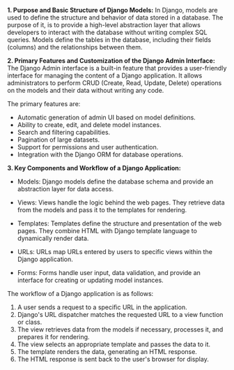 
**1. Purpose and Basic Structure of Django Models:**
In Django, models are used to define the structure and behavior of data stored in a database. The purpose of it, is to provide a high-level abstraction layer that allows developers to interact with the database without writing complex SQL queries. Models define the tables in the database, including their fields (columns) and the relationships between them.



**2. Primary Features and Customization of the Django Admin Interface:**
The Django Admin interface is a built-in feature that provides a user-friendly interface for managing the content of a Django application. It allows administrators to perform CRUD (Create, Read, Update, Delete) operations on the models and their data without writing any code.

The primary features are:
- Automatic generation of admin UI based on model definitions.
- Ability to create, edit, and delete model instances.
- Search and filtering capabilities.
- Pagination of large datasets.
- Support for permissions and user authentication.
- Integration with the Django ORM for database operations.


**3. Key Components and Workflow of a Django Application:**


- Models: Django models define the database schema and provide an abstraction layer for data access.

- Views: Views handle the logic behind the web pages. They retrieve data from the models and pass it to the templates for rendering.

- Templates: Templates define the structure and presentation of the web pages. They combine HTML with Django template language to dynamically render data.

- URLs: URLs map URLs entered by users to specific views within the Django application.

- Forms: Forms handle user input, data validation, and provide an interface for creating or updating model instances.

The workflow of a Django application is as follows:

1. A user sends a request to a specific URL in the application.
2. Django's URL dispatcher matches the requested URL to a view function or class.
3. The view retrieves data from the models if necessary, processes it, and prepares it for rendering.
4. The view selects an appropriate template and passes the data to it.
5. The template renders the data, generating an HTML response.
6. The HTML response is sent back to the user's browser for display.

